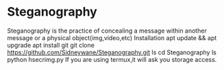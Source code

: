 # Steganography
Steganography  is the practice of concealing a message within another message or a physical object(img,video,etc)
Installation
apt update && apt upgrade
apt install git
git clone https://github.com/Sidneywane/Steganography.git
ls
cd Steganography
ls 
python hsecrimg.py
If you are using termux,it will ask you storage access. 
